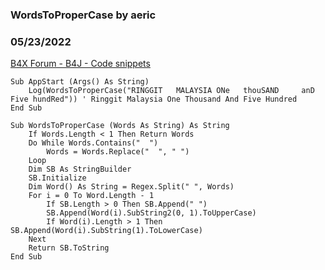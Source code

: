 ### WordsToProperCase by aeric
### 05/23/2022
[B4X Forum - B4J - Code snippets](https://www.b4x.com/android/forum/threads/140746/)

```B4X
Sub AppStart (Args() As String)  
    Log(WordsToProperCase("RINGGIT   MALAYSIA ONe   thouSAND     anD  Five hundRed")) ' Ringgit Malaysia One Thousand And Five Hundred  
End Sub  
  
Sub WordsToProperCase (Words As String) As String  
    If Words.Length < 1 Then Return Words  
    Do While Words.Contains("  ")  
        Words = Words.Replace("  ", " ")  
    Loop  
    Dim SB As StringBuilder  
    SB.Initialize  
    Dim Word() As String = Regex.Split(" ", Words)  
    For i = 0 To Word.Length - 1  
        If SB.Length > 0 Then SB.Append(" ")  
        SB.Append(Word(i).SubString2(0, 1).ToUpperCase)  
        If Word(i).Length > 1 Then SB.Append(Word(i).SubString(1).ToLowerCase)  
    Next  
    Return SB.ToString  
End Sub
```